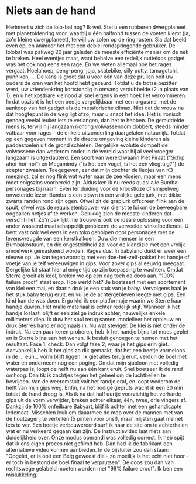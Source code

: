 # Niets aan de hand

Herinnert u zich de lolo-bal nog? Ik wel. Stel u een rubberen dwergplaneet met planetoïdenring voor, waarbij u één halfrond tussen de voeten klemt (ja, zo'n kleine dwergplaneet), terwijl uw zolen op de ring rusten. Sla dat beeld even op, en animeer het met een debiel rondspringende gebruiker.
De lolobal was pakweg 20 jaar geleden de meeste efficiënte manier om de nek te breken. Heel eventjes maar, want behalve een redelijk nutteloos gadget, was het ook nog eens een rage. En we weten allemaal hoe het rages vergaat. Hoelahoep, peng-peng, jojo, skatebike, silly putty, tamagotchi, punniken, ... De kans is groot dat u voor één van deze prullen ooit uw ouders de oren van het hoofd hebt gezeurd. Totdat u de trotse bezitter werd, uw vriendenkring kortstondig in omvang verdubbelde (2 in plaats van 1), en u het kostbare kleinood al snel ergens in een hoek liet verkommeren.
In dat opzicht is het een beetje vergelijkbaar met een orgasme, met de aankoop van het gadget als de metaforische climax. Niet dat de vrouw na dat hoogtepunt in de weg ligt ofzo, maar u snapt het idee. Het is ironisch genoeg veelal leuker iets te verlangen, dan het te hebben.
De gemiddelde mens is, terwijl hij langzaam richting volwassendom dobbert, steeds minder vatbaar voor rages - de enkele uitzonderling daargelaten natuurlijk. Totdat op een gegeven moment in de directe omgeving kleine kinderen als paddestoelen uit de grond schieten. Dergelijke evolutie dompelt de volwassene dan wederom onder in de wereld waar hij al veel vroeger langzaam is uitgeklauterd. Een soort van wereld waarin Piet Piraat ("Schip ahoi-hoi-hoi") en Megamindy ("is het een vogel, is het een vliegtuig?") de scepter zwaaien.
Toegegeven, eer dat mijn dochter de liedjes van K3 meezingt, zal er nog flink wat water naar de zee vloeien, maar een mens moet enigszins voorbereid zijn. Aldus ken ik nu reeds quasi alle Bumba-personages bij naam. Even ter duiding voor de kroostloze of simpelweg onwetende lezer: Bumba is een clown in een vrolijke gele jurk, met dikke zwarte randen rond zijn ogen. Ofwel zit de grapjurk offscreen flink aan de spuit, ofwel was de requisietenbouwer van dienst te lui om de beweegbare oogballen netjes af te werken. Gelukkig zien de meeste kinderen dat verschil niet.
Zo'n pak lijkt me trouwens ook de ideale oplossing voor een ander wassend maatschappelijk probleem: de verveelde winkelbediende. U bent vast ook wel eens in een toko geholpen door personages met de levensvreugde van een kerstkalkoen. Duw die mensen in een Bumbakostuum, en die ongesteldheid zal voor de klandizie met een vrolijk smoelwerk gemaskeerd worden.
Rages dus. In babyland duikt er weer een nieuwe op. Je kan tegenwoordig met een doe-het-zelf-pakket het handje of voetje van je telf vereeuwigen in gips. Voor zover gips al eeuwig meegaat. Dergelijke kit staat hier al enige tijd op zijn toepassing te wachten.
Omdat Sterre groeit als kool, breken we op een dag toch de doos aan. "100% failure proof" staat erop. Hoe werkt het? Je boetseert met een soortement van klei een mal, en daarin druk je een stuk van je baby. Vervolgens haal je het stuk baby terug eruit, en vul je de achtergebleven leegte met gips. Een kind kan de was doen.
Ergo klei ik een platformpje waarin we Sterre haar handje duwen. Het malle materiaal is echter redelijk stijf. Wanneer ik het handje loslaat, blijft er een zielige indruk achter, nauwelijks enkele millimeters diep.
Ik duw het spul terug samen, modelleer het opnieuw en druk Sterres hand er nogmaals in. Nu wat steviger. De klei is niet onder de indruk.
Na een paar keren proberen, heb ik het handje bijna tot moes geplet en is Sterre bijna aan het wenen. Ik besluit genoegen te nemen met het resultaat. Fase 1: check.
Dan volgt fase 2, waar je het gips erin giet. Aanvankelijk heb ik het gips zo dik gemaakt, dat het een beetje vormeloos in de ... euh... vorm blijft liggen. Ik giet alles terug eruit, verdun de boel met water en onderneem nog een poging. Omdat mijn sjabloon niet volledig waterpas is, loopt de helft nu aan één kant eruit. Snel boetseer ik de rand omhoog.
Dan tik ik zachtjes tegen het geheel om de luchtbellen te bevrijden. Van de weeromstuit valt het randje eraf, en loopt wederom de helft van mijn gips weg.
Enfin, na het nodige gepruts wacht ik een 30 min totdat de hand droog is. Als ik na dat half uurtje voorzichtig het verharde gips uit de vorm verwijder, breken achter elkaar, één, twee, drie vingers af.
Dankzij de 100% onfeilbare Babyart, blijf ik achter met een gehandicapte ledemaat. Misschien leuk om daaarmee de mop over de mannen met van de houtzagerij te vertellen (5 pinten voor ons!), maar inlijsten gaat me net iets te ver.
Een beetje verbouwereerd surf ik naar de site om te achterhalen wat er nu verkeerd gegaan kan zijn. De instructievideo laat niets aan duidelijkheid over. Onze modus operandi was volledig correct.
Ik heb spijt dat ik ons eigen proces niet gefilmd heb. Dan had ik de fabrikant een alternatieve video kunnen aanbieden. In de bijsluiter zou dan staan: "Opgelet, er is ooit een Belg geweest die - zo moeilijk is het echt niet hoor - er toch in bestond de boel finaal te verprutsen". De doos zou dan van rechtswege gelabeld moeten worden met "99% failure proof".
Ik ben een mislukkeling.